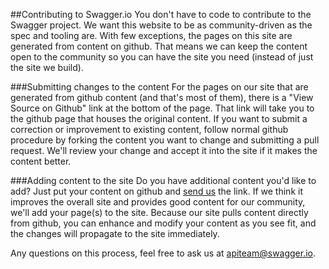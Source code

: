 ##Contributing to Swagger.io
You don't have to code to contribute to the Swagger project. We want this website to be as community-driven as the spec and tooling are. With few exceptions, the pages on this site are generated from content on github. That means we can keep the content open to the community so you can have the site you need (instead of just the site we build).

###Submitting changes to the content
For the pages on our site that are generated from github content (and that's most of them), there is a "View Source on Github" link at the bottom of the page. That link will take you to the github page that houses the original content. If you want to submit a correction or improvement to existing content, follow normal github procedure by forking the content you want to change and submitting a pull request. We'll review your change and accept it into the site if it makes the content better.

###Adding content to the site
Do you have additional content you'd like to add? Just put your content on github and [send us](mailto:apiteam@swagger.io) the link. If we think it improves the overall site and provides good content for our community, we'll add your page(s) to the site. Because our site pulls content directly from github, you can enhance and modify your content as you see fit, and the changes will propagate to the site immediately.

Any questions on this process, feel free to ask us at [apiteam@swagger.io](mailto:apiteam@swagger.io).

